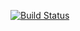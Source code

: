 [![Build Status](https://travis-ci.org/sweetmentor/Str4-eCommerce-App.svg)](https://travis-ci.org/sweetmentor/Str4-eCommerce-App.svg)